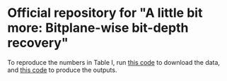 # Official repository for "A little bit more: Bitplane-wise bit-depth recovery"

To reproduce the numbers in Table I, run [this code](https://github.com/abhijithpunnappurath/a-little-bit-more/blob/master/download_data_and_test/download_Sintel_test_set.m) to download the data, and [this code](https://github.com/abhijithpunnappurath/a-little-bit-more/blob/master/download_data_and_test/test_table_I_Sintel.txt) to produce the outputs.
